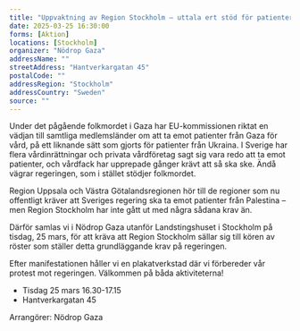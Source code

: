 ```yaml
---
title: "Uppvaktning av Region Stockholm – uttala ert stöd för patienter från Gaza"
date: 2025-03-25 16:30:00
forms: [Aktion]
locations: [Stockholm]
organizer: "Nödrop Gaza"
addressName: ""
streetAddress: "Hantverkargatan 45"
postalCode: ""
addressRegion: "Stockholm"
addressCountry: "Sweden"
source: ""
---
```

Under det pågående folkmordet i Gaza har EU-kommissionen riktat en vädjan till samtliga medlemsländer om att ta emot patienter från Gaza för vård, på ett liknande sätt som gjorts för patienter från Ukraina. I Sverige har flera vårdinrättningar och privata vårdföretag sagt sig vara redo att ta emot patienter, och vårdfack har upprepade gånger krävt att så ska ske. Ändå vägrar regeringen, som i stället stödjer folkmordet.

Region Uppsala och Västra Götalandsregionen hör till de regioner som nu offentligt kräver att Sveriges regering ska ta emot patienter från Palestina – men Region Stockholm har inte gått ut med några sådana krav än.

Därför samlas vi i Nödrop Gaza utanför Landstingshuset i Stockholm på tisdag, 25 mars, för att kräva att Region Stockholm sällar sig till kören av röster som ställer detta grundläggande krav på regeringen.

Efter manifestationen håller vi en plakatverkstad där vi förbereder vår protest mot regeringen. Välkommen på båda aktiviteterna!

- Tisdag 25 mars 16.30-17.15
- Hantverkargatan 45

Arrangörer: Nödrop Gaza